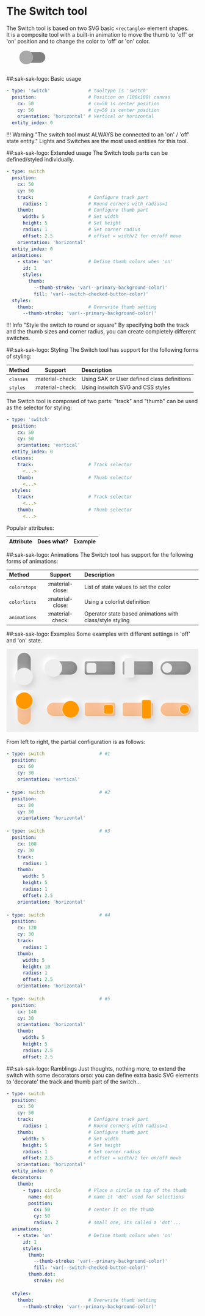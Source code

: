 # The Switch tool

The Switch tool is based on two SVG basic `<rectangle>` element shapes.
<br> It is a composite tool with a built-in animation to move the thumb to 'off' or 'on' position and to change the color to 'off' or 'on' color.

<svg viewBox="50 -100 300 50" xmlns="http://www.w3.org/2000/svg" width="300px">
  <g overflow="visible" id="switch-9q4tztq6a" class="sak-switch hover" transform-origin="0 -100">
      <g>
        <rect x="88" y="-94" width="64" height="28.000000000000004" rx="14.000000000000002" style="fill: grey;pointer-events: auto;"></rect>
        <rect class="sak-switch__thumb" x="102" y="-98" width="36" height="36" rx="18" style="fill: darkgrey;transform: translateX(-18px);"></rect>
      </g>
  </g>
</svg>

##:sak-sak-logo: Basic usage

```yaml linenums="1" hl_lines="1"
- type: 'switch'              # tooltype is 'switch'
  position:                   # Position on (100x100) canvas
    cx: 50                    # cx=50 is center position
    cy: 50                    # cy=50 is center position
    orientation: 'horizontal' # Vertical or horizontal
  entity_index: 0
```

!!! Warning "The switch tool must ALWAYS be connected to an 'on' / 'off' state entity."
    Lights and Switches are the most used entities for this tool.
    
##:sak-sak-logo: Extended usage
The Switch tools parts can be defined/styled individually.

```yaml linenums="1" hl_lines="1 5 7"
- type: switch
  position:
    cx: 50
    cy: 50
    track:                    # Configure track part
      radius: 1               # Round corners with radius=1
    thumb:                    # Configure thumb part
      width: 5                # Set width
      height: 5               # Set height
      radius: 1               # Set corner radius
      offset: 2.5             # offset = width/2 for on/off move
    orientation: 'horizontal'
  entity_index: 0
  animations:
    - state: 'on'             # Define thumb colors when 'on'
      id: 1
      styles:
        thumb:
          --thumb-stroke: 'var(--primary-background-color)'
          fill: 'var(--switch-checked-button-color)'
  styles:
    thumb:                    # Overwrite thumb setting
      --thumb-stroke: 'var(--primary-background-color)'
```
!!! Info "Style the switch to round or square"
    By specifying both the track and the thumb sizes and corner radius, you can create completely different switches.

##:sak-sak-logo: Styling
The Switch tool has support for the following forms of styling:

| Method       | Support          | Description |
| :----------- | :--------------: | :-------------------- |
| `classes`    | :material-check: | Using SAK or User defined class definitions |
| `styles`     | :material-check: | Using inswitch SVG and CSS styles |


The Switch tool is composed of two parts: "track" and "thumb" can be used as the selector for styling:
```yaml linenums="1" hl_lines="8 11"
- type: 'switch'
  position:
    cx: 50
    cy: 50
    orientation: 'vertical'
  entity_index: 0
  classes:
    track:                    # Track selector
      <...>
    thumb:                    # Thumb selector
      <...>
  styles:
    track:                    # Track selector
      <...>
    thumb:                    # Thumb selector
      <...>
```

Populair attributes:

| Attribute      | Does what?         | Example                                                 |
| :------------- | :----------------- | :------------------------------------------------------ |

##:sak-sak-logo: Animations
The Switch tool has support for the following forms of animations:

| Method       | Support          | Description            |
| :----------- | :--------------: | :-------------------- |
| `colorstops` | :material-close: | List of state values to set the color |
| `colorlists` | :material-close: | Using a colorlist definition |
| `animations` | :material-check: | Operator state based animations with class/style styling |

##:sak-sak-logo: Examples
Some examples with different settings in 'off' and 'on' state.

![sak-switch-example]

[sak-switch-example]: ../assets/screenshots/sak-switch-example.png

From left to right, the partial configuration is as follows:

```yaml linenums="1" hl_lines="1 7 13 26 39"
- type: switch                    # #1
  position:
    cx: 60
    cy: 30
    orientation: 'vertical'

- type: switch                    # #2
  position:
    cx: 80
    cy: 30
    orientation: 'horizontal'

- type: switch                    # #3
  position:
    cx: 100
    cy: 30
    track:
      radius: 1
    thumb:
      width: 5
      height: 5
      radius: 1
      offset: 2.5
    orientation: 'horizontal'

- type: switch                    # #4
  position:
    cx: 120
    cy: 30
    track:
      radius: 1
    thumb:
      width: 5
      height: 10
      radius: 1
      offset: 2.5
    orientation: 'horizontal'
    
- type: switch                    # #5
  position:
    cx: 140
    cy: 30
    orientation: 'horizontal'
    thumb:
      width: 5
      height: 5
      radius: 2.5
      offset: 2.5
```

##:sak-sak-logo: Ramblings
Just thoughts, nothing more, to extend the switch with some decorators orso: you can define extra basic SVG elements to 'decorate' the track and thumb part of the switch...

```yaml linenums="1" hl_lines="14-21 29-30"
- type: switch
  position:
    cx: 50
    cy: 50
    track:                    # Configure track part
      radius: 1               # Round corners with radius=1
    thumb:                    # Configure thumb part
      width: 5                # Set width
      height: 5               # Set height
      radius: 1               # Set corner radius
      offset: 2.5             # offset = width/2 for on/off move
    orientation: 'horizontal'
  entity_index: 0
  decorators:
    thumb:
      - type: circle          # Place a circle on top of the thumb
        name: dot             # name it 'dot' used for selections
        position:
          cx: 50              # center it on the thumb
          cy: 50
          radius: 2           # small one, its called a 'dot'...
  animations:
    - state: 'on'             # Define thumb colors when 'on'
      id: 1
      styles:
        thumb:
          --thumb-stroke: 'var(--primary-background-color)'
          fill: 'var(--switch-checked-button-color)'
        thumb.dot:
          stroke: red
          
  styles:
    thumb:                    # Overwrite thumb setting
      --thumb-stroke: 'var(--primary-background-color)'
```